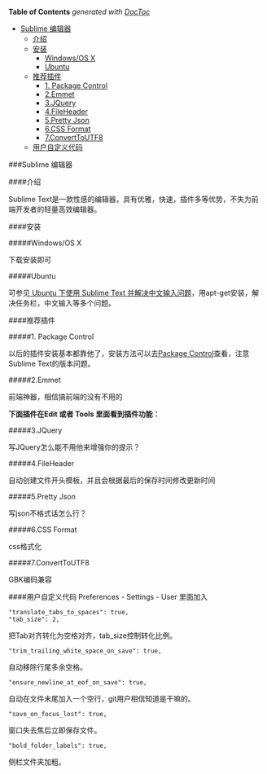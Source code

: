 <!-- START doctoc generated TOC please keep comment here to allow auto update -->
<!-- DON'T EDIT THIS SECTION, INSTEAD RE-RUN doctoc TO UPDATE -->
**Table of Contents**  *generated with [DocToc](https://github.com/thlorenz/doctoc)*

- [Sublime 编辑器](#sublime-%E7%BC%96%E8%BE%91%E5%99%A8)
  - [介绍](#%E4%BB%8B%E7%BB%8D)
  - [安装](#%E5%AE%89%E8%A3%85)
    - [Windows/OS X](#windowsos-x)
    - [Ubuntu](#ubuntu)
  - [推荐插件](#%E6%8E%A8%E8%8D%90%E6%8F%92%E4%BB%B6)
    - [1. Package Control](#1-package-control)
    - [2.Emmet](#2emmet)
    - [3.JQuery](#3jquery)
    - [4.FileHeader](#4fileheader)
    - [5.Pretty Json](#5pretty-json)
    - [6.CSS Format](#6css-format)
    - [7.ConvertToUTF8](#7converttoutf8)
  - [用户自定义代码](#%E7%94%A8%E6%88%B7%E8%87%AA%E5%AE%9A%E4%B9%89%E4%BB%A3%E7%A0%81)

<!-- END doctoc generated TOC please keep comment here to allow auto update -->

###Sublime 编辑器

####介绍

Sublime Text是一款性感的编辑器，具有优雅，快速，插件多等优势，不失为前端开发者的轻量高效编辑器。

####安装

#####Windows/OS X

下载安装即可

#####Ubuntu

可参见[ Ubuntu 下使用 Sublime Text 并解决中文输入问题](http://www.zntec.cn/archives/ubuntu-sublime-text-fcitx.html)，用apt-get安装，解决任务栏，中文输入等多个问题。

####推荐插件

#####1. Package Control

以后的插件安装基本都靠他了，安装方法可以去[Package Control](https://packagecontrol.io/installation)查看，注意Sublime Text的版本问题。 

#####2.Emmet

前端神器，相信搞前端的没有不用的

**下面插件在Edit 或者 Tools 里面看到插件功能：**

#####3.JQuery

写JQuery怎么能不用他来增强你的提示？

#####4.FileHeader

自动创建文件开头模板，并且会根据最后的保存时间修改更新时间

#####5.Pretty Json

写json不格式话怎么行？

#####6.CSS Format

css格式化

#####7.ConvertToUTF8

GBK编码兼容

####用户自定义代码
Preferences - Settings - User 里面加入

```
"translate_tabs_to_spaces": true,
"tab_size": 2,
```
把Tab对齐转化为空格对齐，tab_size控制转化比例。

```
"trim_trailing_white_space_on_save": true,
```

自动移除行尾多余空格。

```
"ensure_newline_at_eof_on_save": true,
```

自动在文件末尾加入一个空行，git用户相信知道是干嘛的。

```
"save_on_focus_lost": true,
```

 窗口失去焦后立即保存文件。
  
 ```
 "bold_folder_labels": true,
 ```
 
侧栏文件夹加粗。

